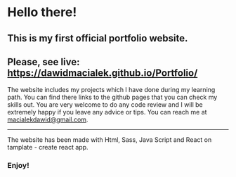 # Hello there!
## This is my first official portfolio website. 
## Please, see live: https://dawidmacialek.github.io/Portfolio/

The website includes my projects which I have done during my learning path. You can find there links to the github pages that you can check my skills out. You are very welcome to do any code review and I will be extremely happy if you leave any advice or tips. You can reach me at macialekdawid@gmail.com.  
<hr>
The website has been made with Html, Sass, Java Script and React on tamplate - create react app.

### Enjoy!
